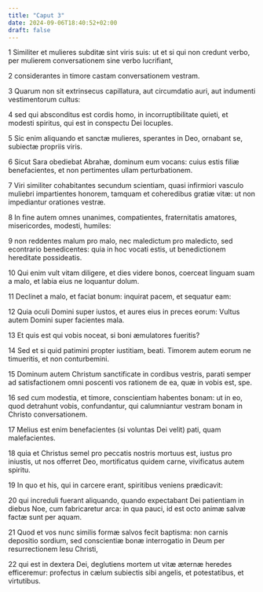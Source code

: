 ```yaml
---
title: "Caput 3"
date: 2024-09-06T18:40:52+02:00
draft: false
---
```




1 Similiter et mulieres subditæ sint viris suis: ut et si qui non credunt verbo, per mulierem conversationem sine verbo lucrifiant,

2 considerantes in timore castam conversationem vestram.

3 Quarum non sit extrinsecus capillatura, aut circumdatio auri, aut indumenti vestimentorum cultus:

4 sed qui absconditus est cordis homo, in incorruptibilitate quieti, et modesti spiritus, qui est in conspectu Dei locuples.

5 Sic enim aliquando et sanctæ mulieres, sperantes in Deo, ornabant se, subiectæ propriis viris.

6 Sicut Sara obediebat Abrahæ, dominum eum vocans: cuius estis filiæ benefacientes, et non pertimentes ullam perturbationem.

7 Viri similiter cohabitantes secundum scientiam, quasi infirmiori vasculo muliebri impartientes honorem, tamquam et coheredibus gratiæ vitæ: ut non impediantur orationes vestræ.

8 In fine autem omnes unanimes, compatientes, fraternitatis amatores, misericordes, modesti, humiles:

9 non reddentes malum pro malo, nec maledictum pro maledicto, sed econtrario benedicentes: quia in hoc vocati estis, ut benedictionem hereditate possideatis.

10 Qui enim vult vitam diligere, et dies videre bonos, coerceat linguam suam a malo, et labia eius ne loquantur dolum.

11 Declinet a malo, et faciat bonum: inquirat pacem, et sequatur eam:

12 Quia oculi Domini super iustos, et aures eius in preces eorum: Vultus autem Domini super facientes mala.

13 Et quis est qui vobis noceat, si boni æmulatores fueritis?

14 Sed et si quid patimini propter iustitiam, beati. Timorem autem eorum ne timueritis, et non conturbemini.

15 Dominum autem Christum sanctificate in cordibus vestris, parati semper ad satisfactionem omni poscenti vos rationem de ea, quæ in vobis est, spe.

16 sed cum modestia, et timore, conscientiam habentes bonam: ut in eo, quod detrahunt vobis, confundantur, qui calumniantur vestram bonam in Christo conversationem.

17 Melius est enim benefacientes (si voluntas Dei velit) pati, quam malefacientes.

18 quia et Christus semel pro peccatis nostris mortuus est, iustus pro iniustis, ut nos offerret Deo, mortificatus quidem carne, vivificatus autem spiritu.

19 In quo et his, qui in carcere erant, spiritibus veniens prædicavit:

20 qui increduli fuerant aliquando, quando expectabant Dei patientiam in diebus Noe, cum fabricaretur arca: in qua pauci, id est octo animæ salvæ factæ sunt per aquam.

21 Quod et vos nunc similis formæ salvos fecit baptisma: non carnis depositio sordium, sed conscientiæ bonæ interrogatio in Deum per resurrectionem Iesu Christi,

22 qui est in dextera Dei, deglutiens mortem ut vitæ æternæ heredes efficeremur: profectus in cælum subiectis sibi angelis, et potestatibus, et virtutibus.

